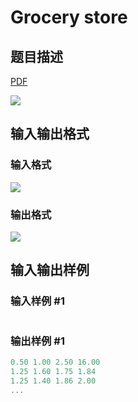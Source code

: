 # Grocery store

## 题目描述

[problemUrl]: https://uva.onlinejudge.org/index.php?option=com_onlinejudge&Itemid=8&category=24&page=show_problem&problem=2177

[PDF](https://uva.onlinejudge.org/external/112/p11236.pdf)

![](https://cdn.luogu.com.cn/upload/vjudge_pic/UVA11236/ed9636b6ab4851b843c5ec318222c36c03e93c70.png)

## 输入输出格式

### 输入格式

![](https://cdn.luogu.com.cn/upload/vjudge_pic/UVA11236/9426dbcdca04ea783f385a5da2b7b9b2fb29c337.png)

### 输出格式

![](https://cdn.luogu.com.cn/upload/vjudge_pic/UVA11236/e45ad9ffed031093e3e7a46888e435f55dc17604.png)

## 输入输出样例

### 输入样例 #1

```cpp

```
### 输出样例 #1

```cpp
0.50 1.00 2.50 16.00
1.25 1.60 1.75 1.84
1.25 1.40 1.86 2.00
...
```


